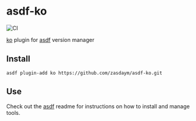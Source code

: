# asdf-ko

![CI](https://github.com/zasdaym/asdf-ko/workflows/test/badge.svg)

[ko](https://github.com/google/ko) plugin for [asdf](https://github.com/asdf-vm/asdf) version manager

## Install

```
asdf plugin-add ko https://github.com/zasdaym/asdf-ko.git
```

## Use

Check out the [asdf](https://github.com/asdf-vm/asdf) readme for instructions on how to install and manage tools.
